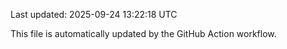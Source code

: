 Last updated: 2025-09-24 13:22:18 UTC

This file is automatically updated by the GitHub Action workflow.

